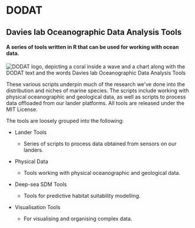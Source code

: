 # DODAT
## Davies lab Oceanographic Data Analysis Tools
#### A series of tools written in R that can be used for working with ocean data.

![DODAT logo, depicting a coral inside a wave and a chart along with the DODAT text and the words Davies lab Oceanographic Data Analysis Tools](https://cdn.marecotec.com/lander/DODAT_sml.png)

These various scripts underpin much of the research we've done into the distribution and niches of marine species. The scripts include working with physical oceanographic and geological data, as well as scripts to process data offloaded from our lander platforms. All tools are released under the MIT License.

The tools are loosely grouped into the following:

* Lander Tools
  * Series of scripts to process data obtained from sensors on our landers.

* Physical Data
  * Tools working with physical oceanographic and geological data.

* Deep-sea SDM Tools
  * Tools for predictive habitat suitability modelling.

* Visualisation Tools
  * For visualising and organising complex data.
